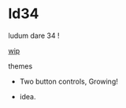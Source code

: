 # ld34
ludum dare 34 !

[ wip ](https://rawgit.com/estuardolh/ld34/master/index.html)

themes
- Two button controls, Growing!

- idea.